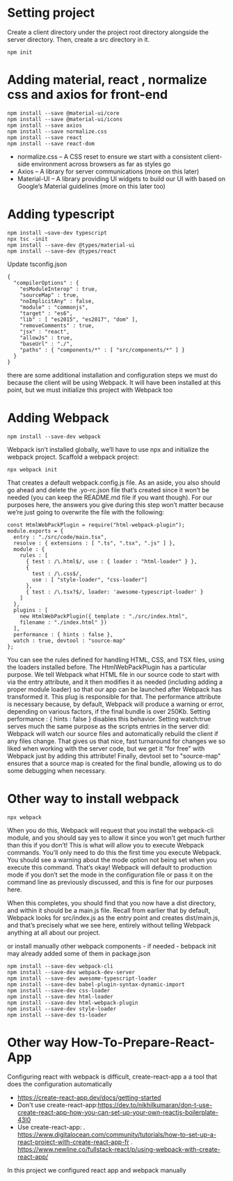 # Setting project


Create a client directory under the project root directory alongside the server directory.
Then, create a src directory in it.

```
npm init
```

# Adding material, react , normalize css and axios for front-end

```
npm install --save @material-ui/core
npm install --save @material-ui/icons
npm install --save axios
npm install --save normalize.css
npm install --save react
npm install --save react-dom
```

- normalize.css – A CSS reset to ensure we start with a consistent client-side environment across browsers as far as styles go
- Axios – A library for server communications (more on this later)
- Material-UI – A library providing UI widgets to build our UI with based on Google’s Material guidelines (more on this later too)

# Adding typescript

```
npm install –save-dev typescript
npx tsc -init
npm install --save-dev @types/material-ui
npm install --save-dev @types/react
```

Update tsconfig.json
```
{
  "compilerOptions" : {
    "esModuleInterop" : true,
    "sourceMap" : true,
    "noImplicitAny" : false,
    "module" : "commonjs",
    "target" : "es6",
    "lib" : [ "es2015", "es2017", "dom" ],
    "removeComments" : true,
    "jsx" : "react",
    "allowJs" : true,
    "baseUrl" : "./",
    "paths" : { "components/*" : [ "src/components/*" ] }
  }
}
```
there are some additional installation and configuration steps we must do because the client will be using Webpack. It will have been installed at this point, but we must initialize this project with Webpack too

# Adding Webpack

```
npm install --save-dev webpack
```

Webpack isn’t installed globally, we’ll have to use npx and initialize the webpack project.
Scaffold a webpack project: 

```
npx webpack init
```

That creates a default webpack.config.js file. As an aside, you also should go ahead and delete the .yo-rc.json file that’s created since it won’t be needed (you can keep the README.md file if you want though). For our purposes here, the answers you give during this step won’t matter because we’re just going to overwrite the file with the following:
```
const HtmlWebPackPlugin = require("html-webpack-plugin");
module.exports = {
  entry : "./src/code/main.tsx",
  resolve : { extensions : [ ".ts", ".tsx", ".js" ] },
  module : {
    rules : [
      { test : /\.html$/, use : { loader : "html-loader" } },
      {
        test : /\.css$/,
        use : [ "style-loader", "css-loader"] 
      },
      { test : /\.tsx?$/, loader: 'awesome-typescript-loader' }
    ]
  },
  plugins : [
    new HtmlWebPackPlugin({ template : "./src/index.html",
    filename : "./index.html" })
  ],
  performance : { hints : false },
  watch : true, devtool : "source-map"
};
```

You can see the rules defined for handling HTML, CSS, and TSX files, using the loaders installed before.
The HtmlWebPackPlugin has a particular purpose. We tell Webpack what HTML file in our source code to start with via the entry attribute, and it then modifies it as needed (including adding a proper module loader) so that our app can be launched after Webpack has transformed it. This plug is responsible for that.
The performance attribute is necessary because, by default, Webpack will produce a warning or error, depending on various factors, if the final bundle is over 250Kb. Setting performance : { hints : false } disables this behavior.
Setting watch:true serves much the same purpose as the scripts entries in the server did: Webpack will watch our source files and automatically rebuild the client if any files change. That gives us that nice, fast turnaround for changes we so liked when working with the server code, but we get it “for free” with Webpack just by adding this attribute!
Finally, devtool set to "source-map" ensures that a source map is created for the final bundle, allowing us to do some debugging when necessary.



# Other way to install webpack

```
npx webpack
```

When you do this, Webpack will request that you install the webpack-cli module, and you should say yes to allow it since you won’t get much further than this if you don’t! This is what will allow you to execute Webpack commands. You’ll only need to do this the first time you execute Webpack. You should see a warning about the mode option not being set when you execute this command. That’s okay! Webpack will default to production mode if you don’t set the mode in the configuration file or pass it on the command line as previously discussed, and this is fine for our purposes here.

When this completes, you should find that you now have a dist directory, and within it should be a main.js file. Recall from earlier that by default, Webpack looks for src/index.js as the entry point and creates dist/main.js, and that’s precisely what we see here, entirely without telling Webpack anything at all about our project.

or install manually other webpack components - if needed - bebpack init may already added some of them in package.json

```
npm install --save-dev webpack-cli
npm install --save-dev webpack-dev-server
npm install --save-dev awesome-typescript-loader
npm install --save-dev babel-plugin-syntax-dynamic-import
npm install --save-dev css-loader
npm install --save-dev html-loader
npm install --save-dev html-webpack-plugin
npm install --save-dev style-loader
npm install --save-dev ts-loader
```

# Other way How-To-Prepare-React-App

Configuring react with webpack is difficult, create-react-app a a tool that does the configuration automatically
- https://create-react-app.dev/docs/getting-started
- Don't use create-react-app:https://dev.to/nikhilkumaran/don-t-use-create-react-app-how-you-can-set-up-your-own-reactjs-boilerplate-43l0
- Use create-react-app: 
  . https://www.digitalocean.com/community/tutorials/how-to-set-up-a-react-project-with-create-react-app-fr
  . https://www.newline.co/fullstack-react/p/using-webpack-with-create-react-app/

In this project we configured react app and webpack manually
